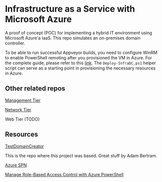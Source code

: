 # Infrastructure as a Service with Microsoft Azure
A proof of concept (POC) for implementing a hybrid IT environment using Microsoft Azure'a IaaS. This repo simulates an on-premises domain controller.

To be able to run successful Appveyor builds, you need to configure WinRM to enable PowerShell remoting after you provisioned the VM in Azure. For the complete guide, please refer to this [link](https://blogs.technet.microsoft.com/uktechnet/2016/02/11/configuring-winrm-over-https-to-enable-powershell-remoting/). The ```Deploy-InfraDC.ps1``` helper script can serve as a starting point in provisioning the necessary resources in Azure.

## Other related repos
[Management Tier](https://github.com/rbernardino/InfraClient)

[Network Tier](https://github.com/rbernardino/InfraNetworking)

Web Tier (TODO)

## Resources
[TestDomainCreator](https://github.com/adbertram/TestDomainCreator)

This is the repo where this project was based. Great stuff by Adam Bertram.

[Azure SPN](https://docs.microsoft.com/en-us/azure/azure-resource-manager/resource-group-create-service-principal-portal)

[Manage Role-Based Access Control with Azure PowerShell](https://docs.microsoft.com/en-us/azure/active-directory/role-based-access-control-manage-access-powershell)




